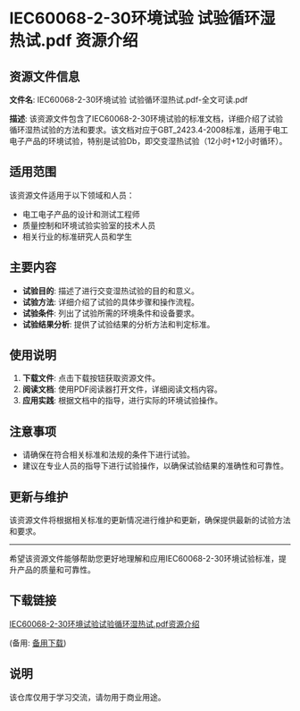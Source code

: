 # IEC60068-2-30环境试验 试验循环湿热试.pdf 资源介绍

## 资源文件信息

**文件名**: IEC60068-2-30环境试验 试验循环湿热试.pdf-全文可读.pdf

**描述**: 该资源文件包含了IEC60068-2-30环境试验的标准文档，详细介绍了试验循环湿热试验的方法和要求。该文档对应于GBT_2423.4-2008标准，适用于电工电子产品的环境试验，特别是试验Db，即交变湿热试验（12小时+12小时循环）。

## 适用范围

该资源文件适用于以下领域和人员：

- 电工电子产品的设计和测试工程师
- 质量控制和环境试验实验室的技术人员
- 相关行业的标准研究人员和学生

## 主要内容

- **试验目的**: 描述了进行交变湿热试验的目的和意义。
- **试验方法**: 详细介绍了试验的具体步骤和操作流程。
- **试验条件**: 列出了试验所需的环境条件和设备要求。
- **试验结果分析**: 提供了试验结果的分析方法和判定标准。

## 使用说明

1. **下载文件**: 点击下载按钮获取资源文件。
2. **阅读文档**: 使用PDF阅读器打开文件，详细阅读文档内容。
3. **应用实践**: 根据文档中的指导，进行实际的环境试验操作。

## 注意事项

- 请确保在符合相关标准和法规的条件下进行试验。
- 建议在专业人员的指导下进行试验操作，以确保试验结果的准确性和可靠性。

## 更新与维护

该资源文件将根据相关标准的更新情况进行维护和更新，确保提供最新的试验方法和要求。

---

希望该资源文件能够帮助您更好地理解和应用IEC60068-2-30环境试验标准，提升产品的质量和可靠性。

## 下载链接
[IEC60068-2-30环境试验试验循环湿热试.pdf资源介绍](https://pan.quark.cn/s/e9e600de8d50) 

(备用: [备用下载](https://pan.baidu.com/s/1ebTjHFuvN0cGexEgCqIIAg?pwd=1234))

## 说明

该仓库仅用于学习交流，请勿用于商业用途。
